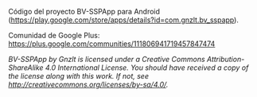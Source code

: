 Código del proyecto BV-SSPApp para Android (https://play.google.com/store/apps/details?id=com.gnzlt.bv_sspapp).

Comunidad de Google Plus: https://plus.google.com/communities/111806941719457847474



*BV-SSPApp by Gnzlt is licensed under a Creative Commons Attribution-ShareAlike 4.0 International License.
You should have received a copy of the license along with this work.  If not, see <http://creativecommons.org/licenses/by-sa/4.0/>.*

